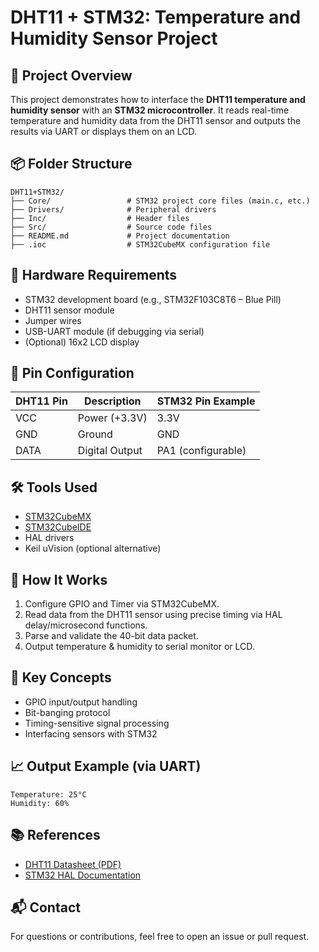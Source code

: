 # DHT11 + STM32: Temperature and Humidity Sensor Project

## 📌 Project Overview

This project demonstrates how to interface the **DHT11 temperature and humidity sensor** with an **STM32 microcontroller**. It reads real-time temperature and humidity data from the DHT11 sensor and outputs the results via UART or displays them on an LCD.

## 📦 Folder Structure

```
DHT11+STM32/
├── Core/                 # STM32 project core files (main.c, etc.)
├── Drivers/              # Peripheral drivers
├── Inc/                  # Header files
├── Src/                  # Source code files
├── README.md             # Project documentation
├── .ioc                  # STM32CubeMX configuration file
```

## 🔧 Hardware Requirements

- STM32 development board (e.g., STM32F103C8T6 – Blue Pill)
- DHT11 sensor module
- Jumper wires
- USB-UART module (if debugging via serial)
- (Optional) 16x2 LCD display

## 📐 Pin Configuration

| DHT11 Pin | Description      | STM32 Pin Example  |
|-----------|------------------|--------------------|
| VCC       | Power (+3.3V)     | 3.3V               |
| GND       | Ground            | GND                |
| DATA      | Digital Output    | PA1 (configurable) |

## 🛠️ Tools Used

- [STM32CubeMX](https://www.st.com/en/development-tools/stm32cubemx.html)
- [STM32CubeIDE](https://www.st.com/en/development-tools/stm32cubeide.html)
- HAL drivers
- Keil uVision (optional alternative)

## 🚀 How It Works

1. Configure GPIO and Timer via STM32CubeMX.
2. Read data from the DHT11 sensor using precise timing via HAL delay/microsecond functions.
3. Parse and validate the 40-bit data packet.
4. Output temperature & humidity to serial monitor or LCD.

## 🧠 Key Concepts

- GPIO input/output handling
- Bit-banging protocol
- Timing-sensitive signal processing
- Interfacing sensors with STM32

## 📈 Output Example (via UART)

```
Temperature: 25°C
Humidity: 60%
```

## 📚 References

- [DHT11 Datasheet (PDF)](https://www.mouser.com/datasheet/2/758/DHT11-Technical-Data-Sheet-1143054.pdf)
- [STM32 HAL Documentation](https://www.st.com/en/embedded-software/stm32cube-mcu-packages.html)

## 📬 Contact

For questions or contributions, feel free to open an issue or pull request.